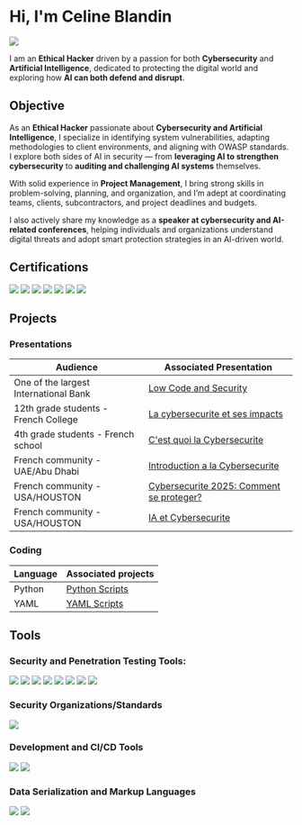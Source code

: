 # Hi, I'm Celine Blandin
<a href="https://www.linkedin.com/in/celine-blandin/"><img src="https://img.shields.io/badge/-LinkedIn-0072b1?&style=for-the-badge&logo=linkedin&logoColor=white" /></a>

I am an **Ethical Hacker** driven by a passion for both **Cybersecurity** and **Artificial Intelligence**, dedicated to protecting the digital world and exploring how **AI can both defend and disrupt**.


## Objective

As an **Ethical Hacker** passionate about **Cybersecurity and Artificial Intelligence**, I specialize in identifying system vulnerabilities, adapting methodologies to client environments, and aligning with OWASP standards. I explore both sides of AI in security — from **leveraging AI to strengthen cybersecurity** to **auditing and challenging AI systems** themselves.

With solid experience in **Project Management**, I bring strong skills in problem-solving, planning, and organization, and I’m adept at coordinating teams, clients, subcontractors, and project deadlines and budgets.

I also actively share my knowledge as a **speaker at cybersecurity and AI-related conferences**, helping individuals and organizations understand digital threats and adopt smart protection strategies in an AI-driven world.


## Certifications

<div> 
<a href="https://www.eccouncil.org/train-certify/certified-ethical-hacker-ceh-practical/"><img src="https://img.shields.io/badge/-CEH%20Practical-D32F2F?style=for-the-badge&logo=Hackaday&logoColor=000000" /></a> 
<a href="https://www.eccouncil.org/programs/certified-ethical-hacker-ceh/"><img src="https://img.shields.io/badge/-CEH%20Certified%20Ethical%20Hacker-D32F2F?style=for-the-badge&logo=Hackaday&logoColor=000000" /></a> 
<a href="https://www.comptia.org/certifications/security"><img src="https://img.shields.io/badge/-CompTIA%20Security%2B-FF0000?&style=for-the-badge&logo=CompTIA&logoColor=white" /><a/>
<a href="https://tryhackme.com/"><img src="https://img.shields.io/badge/-TryHackMe%20Offensive%20Pentesting-4F5D95?&style=for-the-badge&logo=tryhackme&logoColor=white" /><a/>
<a href="https://www.udemy.com/"><img src="https://img.shields.io/badge/-Udemy%20Python-EC5252?&style=for-the-badge&logo=udemy&logoColor=white" /><a/>
<img src="https://img.shields.io/badge/-Edusphere%20Wireless%20Ethical%20Hacking%20%26%20Penetration%20Testing-3D3D3D?&style=for-the-badge&logo=edusphere&logoColor=white" />
<a href="https://www.insa-toulouse.fr/"><img src="https://img.shields.io/badge/-INSA%20Civil%20Engineering-003D7D?&style=for-the-badge&logo=institute-of-engineering&logoColor=white" /><a/>


## Projects

### Presentations
|Audience                                                  | Associated Presentation                             |
|----------------------------------------------------------|-----------------------------------------------------|
|One of the largest International Bank                     | <a href="https://github.com/linceBLA/Low-Code-and-Security">Low Code and Security<a/> |
|12th grade students - French College                      | <a href="https://github.com/linceBLA/La-cybersecurite-et-ses-impacts/tree/main">La cybersecurite et ses impacts<a/> |
|4th grade students - French school                        | <a href="https://github.com/linceBLA/C-est-quoi-la-Cybersecurite">C'est quoi la Cybersecurite<a/> |
|French community - UAE/Abu Dhabi                          | <a href="https://github.com/linceBLA/Introduction-a-la-Cybersecurite/tree/main">Introduction a la Cybersecurite<a/> |
|French community - USA/HOUSTON                            | <a href="https://github.com/linceBLA/Cybersecurite-2025/tree/main">Cybersecurite 2025: Comment se proteger?<a/> |
|French community - USA/HOUSTON                            | <a href="https://github.com/linceBLA/AI-and-Cybersecurity">IA et Cybersecurite<a/> |

### Coding
|Language            | Associated projects |
|--------------------|---------------------|
|Python              | <a href="https://github.com/linceBLA/Python-Scripts">Python Scripts<a/> |
|YAML                | <a href="https://github.com/linceBLA/YAML-Scripts">YAML Scripts<a/> |


## Tools

### Security and Penetration Testing Tools:
<div>
    <a href="https://www.kali.org"><img src="https://img.shields.io/badge/-Kali%20Linux-557C94?&style=for-the-badge&logo=kali-linux&logoColor=white" /><a/>
    <a href="https://www.wireshark.org"><img src="https://img.shields.io/badge/-Wireshark-1679A7?&style=for-the-badge&logo=Wireshark&logoColor=white" /><a/>
    <a href="https://nmap.org"><img src="https://img.shields.io/badge/-Nmap-000000?&style=for-the-badge&logo=nmap&logoColor=white" /><a/>
    <a href="https://portswigger.net/burp"><img src="https://img.shields.io/badge/-Burp%20Suite%20Pro-6D6E71?&style=for-the-badge&logo=burp-suite&logoColor=white" /><a/>
    <a href="https://docs.projectdiscovery.io/tools/nuclei/overview"><img src="https://img.shields.io/badge/-Nuclei-4F5D95?&style=for-the-badge&logo=nuclei&logoColor=white" /><a/>
    <a href="https://semgrep.dev/"><img src="https://img.shields.io/badge/-Semgrep-2C3E50?&style=for-the-badge&logo=semgrep&logoColor=white" /><a/>
    <a href="https://www.metasploit.com/"><img src="https://img.shields.io/badge/-Metasploit-000000?&style=for-the-badge&logo=metasploit&logoColor=white" /><a/>
    <a href="https://hydra.cc/"><img src="https://img.shields.io/badge/-Hydra-000000?&style=for-the-badge&logo=hydra&logoColor=white" /><a/>
</div>

### Security Organizations/Standards
<div>
    <a href="https://owasp.org/"><img src="https://img.shields.io/badge/-OWASP-4F5D95?&style=for-the-badge&logo=owasp&logoColor=white" /><a/>
</div>

### Development and CI/CD Tools
<div>
    <a href="https://www.python.org/"><img src="https://img.shields.io/badge/-Python-3776AB?&style=for-the-badge&logo=python&logoColor=white" /><a/>
    <a href="https://about.gitlab.com/"><img src="https://img.shields.io/badge/-GitLab-FC6D26?&style=for-the-badge&logo=gitlab&logoColor=white" /><a/>
</div>

### Data Serialization and Markup Languages
<div>
    <a href="https://www.markdownguide.org/"><img src="https://img.shields.io/badge/-Markdown-000000?&style=for-the-badge&logo=markdown&logoColor=white" /><a/>
    <a href="https://yaml.org/"><img src="https://img.shields.io/badge/-YAML-FF4F00?&style=for-the-badge&logo=yaml&logoColor=white" /><a/>
</div>

